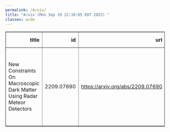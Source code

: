 ```yaml
---
permalink: /Arxiv/
title: "Arxiv (Mon Sep 19 22:10:05 EDT 2022) "
classes: wide
---
```

<table border="1" class="dataframe">
  <thead>
    <tr style="text-align: right;">
      <th>title</th>
      <th>id</th>
      <th>url</th>
      <th>authors</th>
      <th>Local Authors</th>
    </tr>
  </thead>
  <tbody>
    <tr>
      <td>New Constraints On Macroscopic Dark Matter Using Radar Meteor Detectors</td>
      <td>2209.07690</td>
      <td><a href="https://arxiv.org/abs/2209.07690" target="_blank">https://arxiv.org/abs/2209.07690</a></td>
      <td>Pawan Dhakal, Steven Prohira, Christopher V. Cappiello, John F. Beacom, Scott Palo, John Marino</td>
      <td>John Beacom, John F. Beacom</td>
    </tr>
  </tbody>
</table>